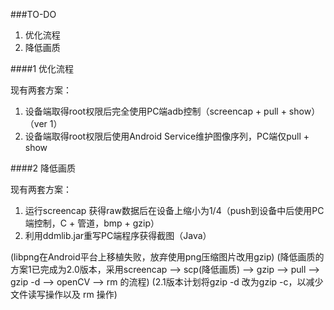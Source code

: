 ###TO-DO

1. 优化流程
2. 降低画质

####1 优化流程

现有两套方案：

1. 设备端取得root权限后完全使用PC端adb控制（screencap + pull + show）（ver 1）
2. 设备端取得root权限后使用Android Service维护图像序列，PC端仅pull + show

####2 降低画质

现有两套方案：

1. 运行screencap 获得raw数据后在设备上缩小为1/4（push到设备中后使用PC端控制，C + 管道，bmp + gzip）
2. 利用ddmlib.jar重写PC端程序获得截图（Java）

(libpng在Android平台上移植失败，放弃使用png压缩图片改用gzip)
(降低画质的方案1已完成为2.0版本，采用screencap --> scp(降低画质) --> gzip --> pull --> gzip -d --> openCV --> rm 的流程)
(2.1版本计划将gzip -d 改为gzip -c，以减少文件读写操作以及 rm 操作)
